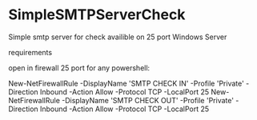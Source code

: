 # SimpleSMTPServerCheck


Simple smtp server for check availible on 25 port Windows Server

requirements

open in firewall 25 port for any
powershell:

New-NetFirewallRule -DisplayName 'SMTP CHECK IN' -Profile 'Private' -Direction Inbound -Action Allow -Protocol TCP -LocalPort 25
New-NetFirewallRule -DisplayName 'SMTP CHECK OUT' -Profile 'Private' -Direction Inbound -Action Allow -Protocol TCP -LocalPort 25
